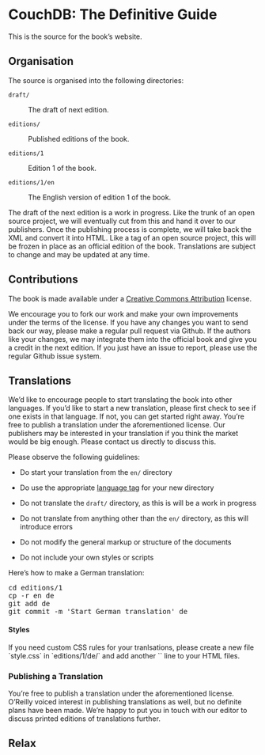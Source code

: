 <h1>CouchDB: The Definitive Guide</h1>

<p>This is the source for the book’s website.

<h2>Organisation</h2>

<p>The source is organised into the following directories:

<dl>

<dt><code>draft/</code></dt>

<dd><p>The draft of next edition.</dd>

<dt><code>editions/</code></dt>

<dd><p>Published editions of the book.</dd>

<dt><code>editions/1</code></dt>

<dd><p>Edition 1 of the book.</dd>

<dt><code>editions/1/en</code></dt>

<dd><p>The English version of edition 1 of the book.</dd>

</dl>

<p>The draft of the next edition is a work in progress. Like the trunk of an open source project, we will eventually cut from this and hand it over to our publishers. Once the publishing process is complete, we will take back the XML and convert it into HTML. Like a tag of an open source project, this will be frozen in place as an official edition of the book. Translations are subject to change and may be updated at any time.

<h2>Contributions</h2>

<p>The book is made available under a <a href="http://creativecommons.org/licenses/by/3.0/">Creative Commons Attribution</a> license.

<p>We encourage you to fork our work and make your own improvements under the terms of the license. If you have any changes you want to send back our way, please make a regular pull request via Github. If the authors like your changes, we may integrate them into the official book and give you a credit in the next edition. If you just have an issue to report, please use the regular Github issue system.

<h2>Translations</h2>

<p>We’d like to encourage people to start translating the book into other languages. If you’d like to start a new translation, please first check to see if one exists in that language. If not, you can get started right away. You’re free to publish a translation under the aforementioned license. Our publishers may be interested in your translation if you think the market would be big enough. Please contact us directly to discuss this.

<p>Please observe the following guidelines:

<ul>

<li><p>Do start your translation from the <code>en/</code> directory</li>

<li><p>Do use the appropriate <a href="http://en.wikipedia.org/wiki/IETF_language_tag">language tag</a> for your new directory</li>

<li><p>Do not translate the <code>draft/</code> directory, as this is will be a work in progress</li>

<li><p>Do not translate from anything other than the <code>en/</code> directory, as this will introduce errors</li>

<li><p>Do not modify the general markup or structure of the documents</li>

<li><p>Do not include your own styles or scripts</li>

</ul>

<p>Here’s how to make a German translation:

<pre>
cd editions/1
cp -r en de
git add de
git commit -m 'Start German translation' de
</pre>

<h4>Styles</h4>

<p>If you need custom CSS rules for your tranlsations, please create a new file `style.css` in `editions/1/de/` and add another `<link rel="stylesheet" href="../style.css">` line to your HTML files.

<h3>Publishing a Translation</h3>

<p>You’re free to publish a translation under the aforementioned license. O’Reilly voiced interest in publishing translations as well, but no definite plans have been made. We’re happy to put you in touch with our editor to discuss printed editions of translations further.

<h2>Relax</h2>
